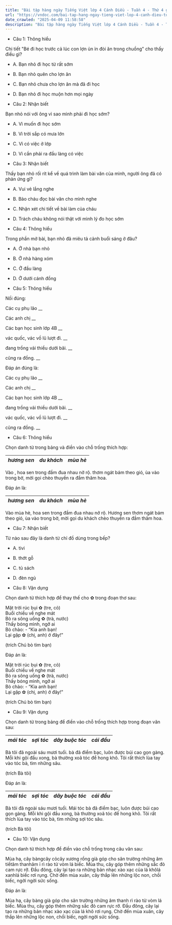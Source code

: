 ```yaml
---
title: "Bài tập hàng ngày Tiếng Việt lớp 4 Cánh Diều - Tuần 4 - Thứ 4 gồm các câu hỏi tổng hợp nội dung Đọc hiểu văn bản và Luyện từ và câu được học ở Tuần 4 trong chương trình Tiếng Việt lớp 4 Tập 1 Cánh Diều."
url: "https://vndoc.com/bai-tap-hang-ngay-tieng-viet-lop-4-canh-dieu-tuan-4-thu-4-331180"
date_crawled: "2025-04-09 11:58:58"
description: "Bài tập hàng ngày Tiếng Việt lớp 4 Cánh Diều - Tuần 4 - Thứ 4 gồm các câu hỏi tổng hợp nội dung Đọc hiểu văn bản và Luyện từ và câu được học ở Tuần 4 trong chương trình Tiếng Việt lớp 4 Tập 1 Cánh Diều."
---
```


* Câu 1:  Thông hiểu

Chi tiết "Bé đi học trước cả lúc con lợn ủn ỉn đòi ăn trong chuồng" cho thấy điều gì?

  * A. Bạn nhỏ đi học từ rất sớm 
  * B. Bạn nhỏ quên cho lợn ăn 
  * C. Bạn nhỏ chưa cho lợn ăn mà đã đi học 
  * D. Bạn nhỏ đi học muộn hơn mọi ngày 



* Câu 2:  Nhận biết

Bạn nhỏ nói với ông vì sao mình phải đi học sớm?

  * A. Vì muốn đi học sớm 
  * B. Vì trời sắp có mưa lớn 
  * C. Vì có việc ở lớp 
  * D. Vì cần phải ra đầu làng có việc 



* Câu 3:  Nhận biết

Thấy bạn nhỏ rối rít kể về quá trình làm bài văn của mình, người ông đã có phản ứng gì?

  * A. Vui vẻ lắng nghe 
  * B. Bảo cháu đọc bài văn cho mình nghe 
  * C. Nhận xét chi tiết về bài làm của cháu 
  * D. Trách cháu không nói thật với mình lý đo học sớm 



* Câu 4:  Thông hiểu

Trong phần mở bài, bạn nhỏ đã miêu tả cảnh buổi sáng ở đâu?

  * A. Ở nhà bạn nhỏ 
  * B. Ở nhà hàng xóm 
  * C. Ở đầu làng 
  * D. Ở dưới cánh đồng 



* Câu 5:  Thông hiểu

Nối đúng:

Các cụ phụ lão  __

Các anh chị __

Các bạn học sinh lớp 4B __

vác quốc, vác vồ lũ lượt đi. __

đang trồng vải thiều dưới bãi. __

cũng ra đồng. __

Đáp án đúng là:

Các cụ phụ lão __

Các anh chị __

Các bạn học sinh lớp 4B __

đang trồng vải thiều dưới bãi. __

vác quốc, vác vồ lũ lượt đi. __

cũng ra đồng. __

* Câu 6: Thông hiểu

Chọn danh từ trong bảng và điền vào chỗ trống thích hợp:

_hương sen_|  _du khách_|  _mùa hè_  
---|---|---  
  
Vào , hoa sen trong đầm đua nhau nở rộ.  thơm ngát bám theo gió, ùa vào trong bờ, mời gọi  chèo thuyền ra đầm thăm hoa.

Đáp án là:

_hương sen_|  _du khách_|  _mùa hè_  
---|---|---  
  
Vào mùa hè, hoa sen trong đầm đua nhau nở rộ. Hương sen thơm ngát bám theo gió, ùa vào trong bờ, mời gọi du khách chèo thuyền ra đầm thăm hoa.

* Câu 7:  Nhận biết

Từ nào sau đây là danh từ chỉ đồ dùng trong bếp?

  * A. tivi 
  * B. thớt gỗ 
  * C. tủ sách 
  * D. đèn ngủ 



* Câu 8:  Vận dụng

Chọn danh từ thích hợp để thay thế cho ✿ trong đoạn thơ sau:

Mặt trời rúc bụi ✿ (tre, cỏ)  
Buổi chiều về nghe mát  
Bò ra sông uống ✿ (trà, nước)  
Thấy bóng mình, ngỡ ai  
Bò chào: - “Kìa anh bạn!  
Lại gặp ✿ (chị, anh) ở đây!”

(trích Chú bò tìm bạn)

Đáp án là:

Mặt trời rúc bụi ✿ (tre, cỏ)  
Buổi chiều về nghe mát  
Bò ra sông uống ✿ (trà, nước)  
Thấy bóng mình, ngỡ ai  
Bò chào: - “Kìa anh bạn!  
Lại gặp ✿ (chị, anh) ở đây!”

(trích Chú bò tìm bạn)

* Câu 9:  Vận dụng

Chọn danh từ trong bảng để điền vào chỗ trống thích hợp trong đoạn văn sau:

_mái tóc_|  _sợi tóc_|  _dây buộc tóc_|  _cái đầu_  
---|---|---|---  
  
Bà tôi đã ngoài sáu mươi tuổi.  bà đã điểm bạc, luôn được búi cao gọn gàng. Mỗi khi gội đầu xong, bà thường xoã tóc để hong khô. Tôi rất thích lùa tay vào tóc bà, tìm những  sâu.

(trích Bà tôi)

Đáp án là:

_mái tóc_|  _sợi tóc_|  _dây buộc tóc_|  _cái đầu_  
---|---|---|---  
  
Bà tôi đã ngoài sáu mươi tuổi. Mái tóc bà đã điểm bạc, luôn được búi cao gọn gàng. Mỗi khi gội đầu xong, bà thường xoã tóc để hong khô. Tôi rất thích lùa tay vào tóc bà, tìm những sợi tóc sâu.

(trích Bà tôi)

* Câu 10:  Vận dụng

Chọn danh từ thích hợp để điền vào chỗ trống trong câu văn sau:

Mùa hạ, cây bàngcây cỏcây xương rồng già góp cho sân trường những âm tiếtâm thanhâm ỉ rì rào từ vòm lá biếc. Mùa thu, cây góp thêm những sắc đỏ cam rực rỡ. Đầu đông, cây lại tạo ra những bản nhạc xào xạc của lá khôlá xanhlá biếc rơi rụng. Chờ đến mùa xuân, cây thắp lên những lộc non, chồi biếc, ngời ngời sức sống.

Đáp án là:

Mùa hạ, cây bàng già góp cho sân trường những âm thanh rì rào từ vòm lá biếc. Mùa thu, cây góp thêm những sắc đỏ cam rực rỡ. Đầu đông, cây lại tạo ra những bản nhạc xào xạc của lá khô rơi rụng. Chờ đến mùa xuân, cây thắp lên những lộc non, chồi biếc, ngời ngời sức sống.
